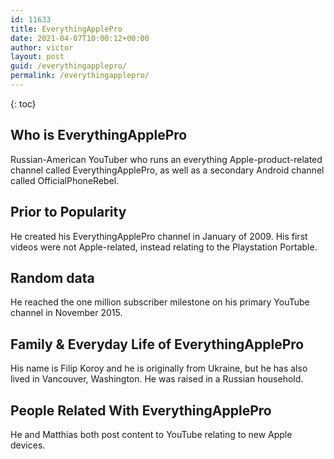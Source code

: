 ```yaml
---
id: 11633
title: EverythingApplePro
date: 2021-04-07T10:00:12+00:00
author: victor
layout: post
guid: /everythingapplepro/
permalink: /everythingapplepro/
---
```



{: toc}


## Who is EverythingApplePro



Russian-American YouTuber who runs an everything Apple-product-related channel called EverythingApplePro, as well as a secondary Android channel called OfficialPhoneRebel. 

                
                
                
## Prior to Popularity



He created his EverythingApplePro channel in January of 2009. His first videos were not Apple-related, instead relating to the Playstation Portable.

                
                
                
## Random data



He reached the one million subscriber milestone on his primary YouTube channel in November 2015. 

                
                
                
## Family & Everyday Life of EverythingApplePro



His name is Filip Koroy and he is originally from Ukraine, but he has also lived in Vancouver, Washington. He was raised in a Russian household.

                
                
                
## People Related With EverythingApplePro



He and Matthias both post content to YouTube relating to new Apple devices.

                
              
            
          
          
          